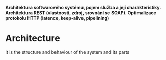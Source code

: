 **Architektura softwarového systému, pojem služba a její charakteristiky. Architektura REST (vlastnosti, zdroj, srovnání se SOAP). Optimalizace protokolu HTTP (latence, keep-alive, pipelining)**

# Architecture
It is the structure and behaviour of the system and its parts